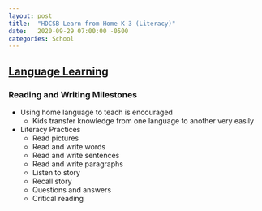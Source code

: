 ```yaml
---
layout: post
title:  "HDCSB Learn from Home K-3 (Literacy)"
date:   2020-09-29 07:00:00 -0500
categories: School
---
```


## [Language Learning](https://elem.hcdsb.org/wp-content/uploads/2020/03/Elem-Celebrating-the-Gift-of-Our-Families.pdf)

### Reading and Writing Milestones

* Using home language to teach is encouraged
  * Kids transfer knowledge from one language to another very easily
* Literacy Practices
  * Read pictures
  * Read and write words
  * Read and write sentences
  * Read and write paragraphs
  * Listen to story
  * Recall story  
  * Questions and answers
  * Critical reading
